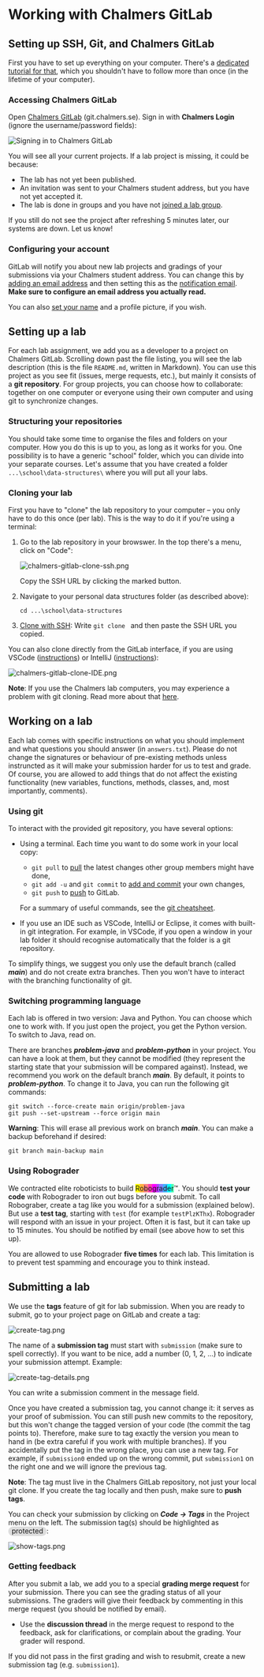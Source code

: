 # Working with Chalmers GitLab

## Setting up SSH, Git, and Chalmers GitLab

First you have to set up everything on your computer.
There's a [dedicated tutorial for that](setup-gitlab.md), which you shouldn't have to follow more than once (in the lifetime of your computer).

### Accessing Chalmers GitLab

Open [Chalmers GitLab](https://git.chalmers.se/dashboard/projects) (git.chalmers.se).
Sign in with **Chalmers Login** (ignore the username/password fields):

![Signing in to Chalmers GitLab](img/chalmers-gitlab-sign-in.png)

You will see all your current projects.
If a lab project is missing, it could be because:

- The lab has not yet been published.
- An invitation was sent to your Chalmers student address, but you have not yet accepted it.
- The lab is done in groups and you have not [joined a lab group](lab-info.md#joining-a-group).

If you still do not see the project after refreshing 5 minutes later, our systems are down.
Let us know!

### Configuring your account

GitLab will notify you about new lab projects and gradings of your submissions via your Chalmers student address.
You can change this by [adding an email address](https://git.chalmers.se/-/profile/emails) and then setting this as the [notification email](https://git.chalmers.se/-/profile/notifications).
**Make sure to configure an email address you actually read.**

You can also [set your name](https://git.chalmers.se/-/user_settings/profile) and a profile picture, if you wish.

## Setting up a lab

For each lab assignment, we add you as a developer to a project on Chalmers GitLab.
Scrolling down past the file listing, you will see the lab description (this is the file `README.md`, written in Markdown).
You can use this project as you see fit (issues, merge requests, etc.), but mainly it consists of a **git repository**.
For group projects, you can choose how to collaborate: together on one computer or everyone using their own computer and using git to synchronize changes.

### Structuring your repositories

You should take some time to organise the files and folders on your computer.
How you do this is up to you, as long as it works for you.
One possibility is to have a generic "school" folder, which you can divide into your separate courses.
Let's assume that you have created a folder `...\school\data-structures\` where you will put all your labs.

### Cloning your lab

First you have to "clone" the lab repository to your computer – you only have to do this once (per lab).
This is the way to do it if you're using a terminal:

1. Go to the lab repository in your browswer. In the top there's a menu, click on "Code":

    ![chalmers-gitlab-clone-ssh.png](img/chalmers-gitlab-clone-ssh.png)

    Copy the SSH URL by clicking the marked button.

2. Navigate to your personal data structures folder (as described above):

    ```cd ...\school\data-structures```

3. [Clone with SSH](https://git.chalmers.se/help/topics/git/clone.md#clone-with-ssh):
    Write `git clone ` and then paste the SSH URL you copied.

You can also clone directly from the GitLab interface, if you are using VSCode ([instructions](https://git.chalmers.se/help/topics/git/clone.md#clone-and-open-in-visual-studio-code)) or IntelliJ ([instructions](https://git.chalmers.se/help/topics/git/clone.md#clone-and-open-in-intellij-idea)):

![chalmers-gitlab-clone-IDE.png](img/chalmers-gitlab-clone-IDE.png)

**Note**:
If you use the Chalmers lab computers, you may experience a problem with git cloning.
Read more about that [here](setup-gitlab.md#install-git).


## Working on a lab

Each lab comes with specific instructions on what you should implement and what questions you should answer (in `answers.txt`).
Please do not change the signatures or behaviour of pre-existing methods unless instruncted as it will make your submission harder for us to test and grade.
Of course, you are allowed to add things that do not affect the existing functionality (new variables, functions, methods, classes, and, most importantly, comments).

### Using git

To interact with the provided git repository, you have several options:

- Using a terminal.
  Each time you want to do some work in your local copy:
    - `git pull` to [pull](https://git.chalmers.se/help/topics/git/commands.md#git-pull) the latest changes other group members might have done,
    - `git add -u` and `git commit` to [add and commit](https://git.chalmers.se/help/topics/git/commit.md) your own changes,
    - `git push` to [push](https://git.chalmers.se/help/topics/git/commit.md#send-changes-to-gitlab) to GitLab.

  For a summary of useful commands, see the [git cheatsheet](https://about.gitlab.com/images/press/git-cheat-sheet.pdf).

- If you use an IDE such as VSCode, IntelliJ or Eclipse, it comes with built-in git integration.
  For example, in VSCode, if you open a window in your lab folder it should recognise automatically that the folder is a git repository.

To simplify things, we suggest you only use the default branch (called ***main***) and do not create extra branches.
Then you won't have to interact with the branching functionality of git.

### Switching programming language

Each lab is offered in two version: Java and Python.
You can choose which one to work with.
If you just open the project, you get the Python version.
To switch to Java, read on.

There are branches ***problem-java*** and ***problem-python*** in your project.
You can have a look at them, but they cannot be modified (they represent the starting state that your submission will be compared against).
Instead, we recommend you work on the default branch ***main***.
By default, it points to ***problem-python***.
To change it to Java, you can run the following git commands:
```
git switch --force-create main origin/problem-java
git push --set-upstream --force origin main
```

**Warning**:
This will erase all previous work on branch ***main***.
You can make a backup beforehand if desired:
```
git branch main-backup main
```

### Using Robograder

We contracted elite roboticists to build <span style="background-color: #ffff00;">R</span><span style="background-color: #ffaf40;">o</span><span style="background-color: #ff8080;">b</span><span style="background-color: #ff40af;">o</span><span style="background-color: #ff00ff;">g</span><span style="background-color: #af40ff;">r</span><span style="background-color: #8080ff;">a</span><span style="background-color: #40afff;">d</span><span style="background-color: #00ffff;">e</span><span style="background-color: #4fffaf;">r</span>™.
You should **test your code** with Robograder to iron out bugs before you submit.
To call Robograber, create a tag like you would for a submission (explained below).
But use a **test tag**, starting with `test` (for example `testPlzKThx`).
Robograder will respond with an issue in your project.
Often it is fast, but it can take up to 15 minutes.
You should be notified by email (see above how to set this up).

You are allowed to use Robograder **five times** for each lab.
This limitation is to prevent test spamming and encourage you to think instead.

## Submitting a lab

We use the **tags** feature of git for lab submission.
When you are ready to submit, go to your project page on GitLab and create a tag:

![create-tag.png](img/create-tag.png)

The name of a **submission tag** must start with `submission` (make sure to spell correctly).
If you want to be nice, add a number (0, 1, 2, …) to indicate your submission attempt.
Example:

![create-tag-details.png](img/create-tag-details.png)

You can write a submission comment in the message field.

Once you have created a submission tag, you cannot change it: it serves as your proof of submission.
You can still push new commits to the repository, but this won't change the tagged version of your code (the commit the tag points to).
Therefore, make sure to tag exactly the version you mean to hand in (be extra careful if you work with multiple branches).
If you accidentally put the tag in the wrong place, you can use a new tag.
For example, if `submission0` ended up on the wrong commit, put `submission1` on the right one and we will ignore the previous tag.

**Note**:
The tag must live in the Chalmers GitLab repository, not just your local git clone.
If you create the tag locally and then push, make sure to **push tags**.

You can check your submission by clicking on ***Code → Tags*** in the Project menu on the left.
The submission tag(s) should be highlighted as <span style="background-color: #ddd; padding: 0 7px 2px; border-radius: 10px">protected</span>:

![show-tags.png](img/show-tags.png)

### Getting feedback

After you submit a lab, we add you to a special **grading merge request** for your submission.
There you can see the grading status of all your submissions.
The graders will give their feedback by commenting in this merge request (you should be notified by email).

- Use the **discussion thread** in the merge request to respond to the feedback, ask for clarifications, or complain about the grading.
  Your grader will respond.

If you did not pass in the first grading and wish to resubmit, create a new submission tag (e.g. `submission1`).
